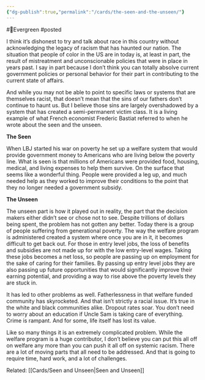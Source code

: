 ```yaml
---
{"dg-publish":true,"permalink":"/cards/the-seen-and-the-unseen/"}
---
```


#🌲Evergreen 
#posted 

I think it’s dishonest to try and talk about race in this country without acknowledging the legacy of racism that has haunted our nation. The situation that people of color in the US are in today is, at least in part, the result of mistreatment and unconscionable policies that were in place in years past. I say in part because I don’t think you can totally absolve current government policies or personal behavior for their part in contributing to the current state of affairs.

And while you may not be able to point to specific laws or systems that are themselves racist, that doesn’t mean that the sins of our fathers don’t continue to haunt us. But I believe those sins are largely overshadowed by a system that has created a semi-permanent victim class. It is a living example of what French economist Frederic Bastiat referred to when he wrote about the seen and the unseen.

**The Seen**

When LBJ started his war on poverty he set up a welfare system that would provide government money to Americans who are living below the poverty line. What is seen is that millions of Americans were provided food, housing, medical, and living expenses to help them survive. On the surface that seems like a wonderful thing. People were provided a leg up, and much needed help as they worked to improve their conditions to the point that they no longer needed a government subsidy.

**The Unseen**

The unseen part is how it played out in reality, the part that the decision makers either didn’t see or chose not to see. Despite trillions of dollars being spent, the problem has not gotten any better. Today there is a group of people suffering from generational poverty. The way the welfare program is administered created a system where once you are in it, it becomes difficult to get back out. For those in entry level jobs, the loss of benefits and subsidies are not made up for with the low entry-level wages. Taking these jobs becomes a net loss, so people are passing up on employment for the sake of caring for their families. By passing up entry level jobs they are also passing up future opportunities that would significantly improve their earning potential, and providing a way to rise above the poverty levels they are stuck in.

It has led to other problems as well. Fatherlessness in that welfare funded community has skyrocketed. And that isn’t strictly a racial issue. It’s true in the white and black communities alike. Dropout rates soar. You don’t need to worry about an education if Uncle Sam is taking care of everything. Crime is rampant. And for some, life itself has lost its value.

Like so many things it is an extremely complicated problem. While the welfare program is a huge contributor, I don’t believe you can put this all off on welfare any more than you can push it all off on systemic racism. There are a lot of moving parts that all need to be addressed. And that is going to require time, hard work, and a lot of challenges.


Related: [[Cards/Seen and Unseen\|Seen and Unseen]]
